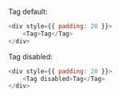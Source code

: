 
Tag default:
```js
<div style={{ padding: 20 }}>
    <Tag>Tag</Tag>
</div>
```

Tag disabled: 
```js
<div style={{ padding: 20 }}>
    <Tag disabled>Tag</Tag>
</div>
```